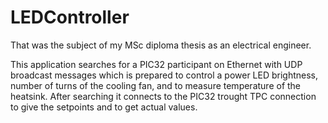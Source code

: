 # LEDController
That was the subject of my MSc diploma thesis as an electrical engineer.

This application searches for a PIC32 participant on Ethernet with UDP broadcast messages which is prepared to control a power LED brightness,
number of turns of the cooling fan, and to measure temperature of the heatsink.
After searching it connects to the PIC32 trought TPC connection to give the setpoints and to get actual values.
